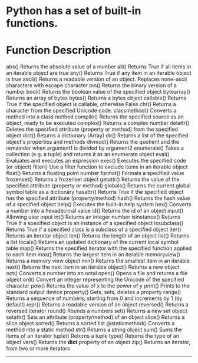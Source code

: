 # Python has a set of built-in functions.
# Function	    Description


abs()	           Returns the absolute value of a number
all()	           Returns True if all items in an iterable object are true
any()	           Returns True if any item in an iterable object is true
ascii()	           Returns a readable version of an object. Replaces none-ascii characters with escape character
bin()	           Returns the binary version of a number
bool()	           Returns the boolean value of the specified object
bytearray()    	   Returns an array of bytes
bytes()	           Returns a bytes object
callable()	   Returns True if the specified object is callable, otherwise False
chr()	           Returns a character from the specified Unicode code.
classmethod()	   Converts a method into a class method
compile()          Returns the specified source as an object, ready to be executed
complex()	   Returns a complex number
delattr()	   Deletes the specified attribute (property or method) from the specified object
dict()	           Returns a dictionary (Array)
dir()	           Returns a list of the specified object's properties and methods
divmod()	   Returns the quotient and the remainder when argument1 is divided by argument2
enumerate()	   Takes a collection (e.g. a tuple) and returns it as an enumerate object
eval()	           Evaluates and executes an expression
exec()	           Executes the specified code (or object)
filter()	   Use a filter function to exclude items in an iterable object
float()	           Returns a floating point number
format()	   Formats a specified value
frozenset()        Returns a frozenset object
getattr()	   Returns the value of the specified attribute (property or method)
globals()	   Returns the current global symbol table as a dictionary
hasattr()	   Returns True if the specified object has the specified attribute (property/method)
hash()	           Returns the hash value of a specified object
help()	           Executes the built-in help system
hex()	           Converts a number into a hexadecimal value
id()	           Returns the id of an object
input()	           Allowing user input
int()	           Returns an integer number
isinstance()	   Returns True if a specified object is an instance of a specified object
issubclass()	   Returns True if a specified class is a subclass of a specified object
iter()	           Returns an iterator object
len()	           Returns the length of an object
list()	           Returns a list
locals()	   Returns an updated dictionary of the current local symbol table
map()	           Returns the specified iterator with the specified function applied to each item
max()	           Returns the largest item in an iterable
memoryview()	   Returns a memory view object
min()	           Returns the smallest item in an iterable
next()	           Returns the next item in an iterable
object()	   Returns a new object
oct()	           Converts a number into an octal
open()	           Opens a file and returns a file object
ord()	           Convert an integer representing the Unicode of the specified character
pow()	           Returns the value of x to the power of y
print()	           Prints to the standard output device
property()	   Gets, sets, deletes a property
range()	           Returns a sequence of numbers, starting from 0 and increments by 1 (by default)
repr()	           Returns a readable version of an object
reversed()	   Returns a reversed iterator
round()	           Rounds a numbers
set()	           Returns a new set object
setattr()	   Sets an attribute (property/method) of an object
slice()        	   Returns a slice object
sorted()	   Returns a sorted list
@staticmethod()	   Converts a method into a static method
str()	           Returns a string object
sum()	           Sums the items of an iterator
tuple()	           Returns a tuple
type()	           Returns the type of an object
vars()	           Returns the __dict__ property of an object
zip()	           Returns an iterator, from two or more iterators

______________________________________________________________________________________________________________________________
